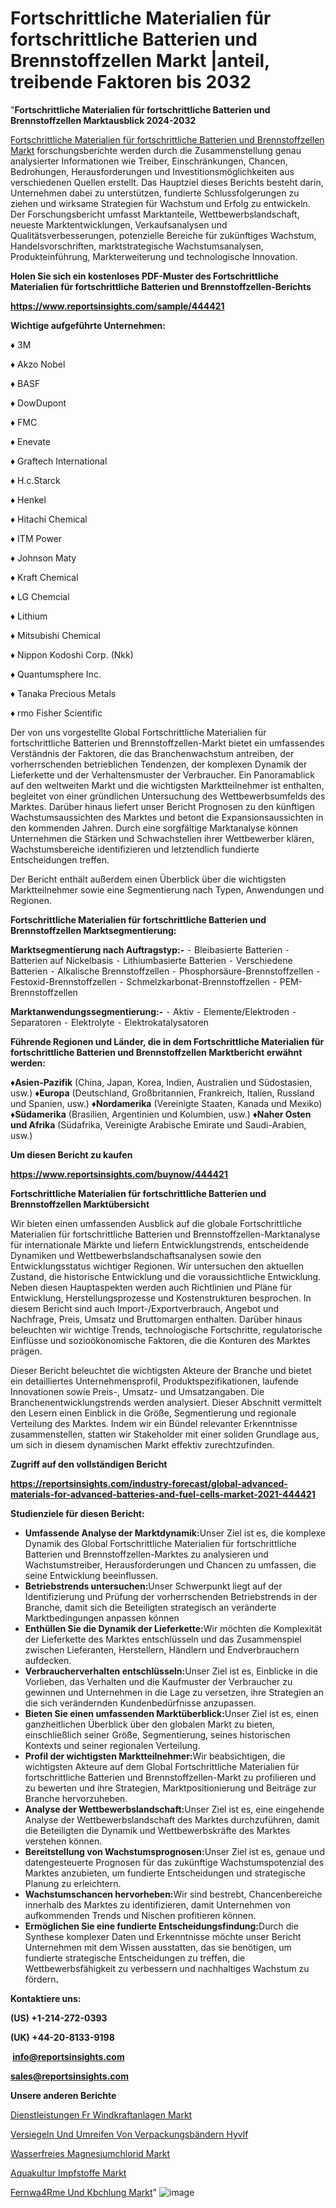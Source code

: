 # Fortschrittliche Materialien für fortschrittliche Batterien und Brennstoffzellen Markt |anteil, treibende Faktoren bis 2032

"<strong><b>Fortschrittliche Materialien für fortschrittliche Batterien und Brennstoffzellen Marktausblick 2024-2032</b></strong>

<a href=https://www.reportsinsights.com/sample/444421>Fortschrittliche Materialien für fortschrittliche Batterien und Brennstoffzellen Markt</a> forschungsberichte werden durch die Zusammenstellung genau analysierter Informationen wie Treiber, Einschränkungen, Chancen, Bedrohungen, Herausforderungen und Investitionsmöglichkeiten aus verschiedenen Quellen erstellt. Das Hauptziel dieses Berichts besteht darin, Unternehmen dabei zu unterstützen, fundierte Schlussfolgerungen zu ziehen und wirksame Strategien für Wachstum und Erfolg zu entwickeln. Der Forschungsbericht umfasst Marktanteile, Wettbewerbslandschaft, neueste Marktentwicklungen, Verkaufsanalysen und Qualitätsverbesserungen, potenzielle Bereiche für zukünftiges Wachstum, Handelsvorschriften, marktstrategische Wachstumsanalysen, Produkteinführung, Markterweiterung und technologische Innovation.

<strong><b>Holen Sie sich ein kostenloses PDF-Muster des Fortschrittliche Materialien für fortschrittliche Batterien und Brennstoffzellen-Berichts</b></strong>

<a href=https://www.reportsinsights.com/sample/444421><strong><u>https://www.reportsinsights.com/sample/444421</u></strong></a>

<strong>Wichtige aufgeführte Unternehmen:</strong>

♦ 3M

♦ Akzo Nobel

♦ BASF

♦ DowDupont

♦ FMC

♦ Enevate

♦ Graftech International

♦ H.c.Starck

♦ Henkel

♦ Hitachi Chemical

♦ ITM Power

♦ Johnson Maty

♦ Kraft Chemical

♦ LG Chemcial

♦ Lithium

♦ Mitsubishi Chemical

♦ Nippon Kodoshi Corp. (Nkk)

♦ Quantumsphere Inc.

♦ Tanaka Precious Metals

♦ rmo Fisher Scientific

Der von uns vorgestellte Global Fortschrittliche Materialien für fortschrittliche Batterien und Brennstoffzellen-Markt bietet ein umfassendes Verständnis der Faktoren, die das Branchenwachstum antreiben, der vorherrschenden betrieblichen Tendenzen, der komplexen Dynamik der Lieferkette und der Verhaltensmuster der Verbraucher. Ein Panoramablick auf den weltweiten Markt und die wichtigsten Marktteilnehmer ist enthalten, begleitet von einer gründlichen Untersuchung des Wettbewerbsumfelds des Marktes. Darüber hinaus liefert unser Bericht Prognosen zu den künftigen Wachstumsaussichten des Marktes und betont die Expansionsaussichten in den kommenden Jahren. Durch eine sorgfältige Marktanalyse können Unternehmen die Stärken und Schwachstellen ihrer Wettbewerber klären, Wachstumsbereiche identifizieren und letztendlich fundierte Entscheidungen treffen.

Der Bericht enthält außerdem einen Überblick über die wichtigsten Marktteilnehmer sowie eine Segmentierung nach Typen, Anwendungen und Regionen.

<strong>Fortschrittliche Materialien für fortschrittliche Batterien und Brennstoffzellen Marktsegmentierung:</strong>

<strong>Marktsegmentierung nach Auftragstyp:-</strong>
⁃ Bleibasierte Batterien
⁃ Batterien auf Nickelbasis
⁃ Lithiumbasierte Batterien
⁃ Verschiedene Batterien
⁃ Alkalische Brennstoffzellen
⁃ Phosphorsäure-Brennstoffzellen
⁃ Festoxid-Brennstoffzellen
⁃ Schmelzkarbonat-Brennstoffzellen
⁃ PEM-Brennstoffzellen

<strong>Marktanwendungssegmentierung:-</strong>
⁃ Aktiv
⁃ Elemente/Elektroden
⁃ Separatoren
⁃ Elektrolyte
⁃ Elektrokatalysatoren

<strong><b>Führende Regionen und Länder, die in dem Fortschrittliche Materialien für fortschrittliche Batterien und Brennstoffzellen Marktbericht erwähnt werden:</b></strong>

<strong><b>♦Asien-Pazifik</b></strong> (China, Japan, Korea, Indien, Australien und Südostasien, usw.)
<strong><b>♦Europa</b></strong> (Deutschland, Großbritannien, Frankreich, Italien, Russland und Spanien, usw.)
♦<strong><b>Nordamerika</b></strong> (Vereinigte Staaten, Kanada und Mexiko)
<strong><b>♦Südamerika</b></strong> (Brasilien, Argentinien und Kolumbien, usw.)
<strong><b>♦Naher Osten und Afrika</b></strong> (Südafrika, Vereinigte Arabische Emirate und Saudi-Arabien, usw.)

<strong>Um diesen Bericht zu kaufen</strong>

<a href=https://www.reportsinsights.com/buynow/444421><strong><u>https://www.reportsinsights.com/buynow/444421</u></strong></a>

<strong>Fortschrittliche Materialien für fortschrittliche Batterien und Brennstoffzellen Marktübersicht</strong>

Wir bieten einen umfassenden Ausblick auf die globale Fortschrittliche Materialien für fortschrittliche Batterien und Brennstoffzellen-Marktanalyse für internationale Märkte und liefern Entwicklungstrends, entscheidende Dynamiken und Wettbewerbslandschaftsanalysen sowie den Entwicklungsstatus wichtiger Regionen. Wir untersuchen den aktuellen Zustand, die historische Entwicklung und die voraussichtliche Entwicklung. Neben diesen Hauptaspekten werden auch Richtlinien und Pläne für Entwicklung, Herstellungsprozesse und Kostenstrukturen besprochen. In diesem Bericht sind auch Import-/Exportverbrauch, Angebot und Nachfrage, Preis, Umsatz und Bruttomargen enthalten. Darüber hinaus beleuchten wir wichtige Trends, technologische Fortschritte, regulatorische Einflüsse und sozioökonomische Faktoren, die die Konturen des Marktes prägen.

Dieser Bericht beleuchtet die wichtigsten Akteure der Branche und bietet ein detailliertes Unternehmensprofil, Produktspezifikationen, laufende Innovationen sowie Preis-, Umsatz- und Umsatzangaben. Die Branchenentwicklungstrends werden analysiert. Dieser Abschnitt vermittelt den Lesern einen Einblick in die Größe, Segmentierung und regionale Verteilung des Marktes. Indem wir ein Bündel relevanter Erkenntnisse zusammenstellen, statten wir Stakeholder mit einer soliden Grundlage aus, um sich in diesem dynamischen Markt effektiv zurechtzufinden.

<strong>Zugriff auf den vollständigen Bericht</strong>

<a href=https://reportsinsights.com/industry-forecast/global-advanced-materials-for-advanced-batteries-and-fuel-cells-market-2021-444421><strong>https://reportsinsights.com/industry-forecast/global-advanced-materials-for-advanced-batteries-and-fuel-cells-market-2021-444421</strong></a>

<strong>Studienziele für diesen Bericht:</strong>
<ul>
  <li><strong>Umfassende Analyse der Marktdynamik:</strong>Unser Ziel ist es, die komplexe Dynamik des Global Fortschrittliche Materialien für fortschrittliche Batterien und Brennstoffzellen-Marktes zu analysieren und Wachstumstreiber, Herausforderungen und Chancen zu umfassen, die seine Entwicklung beeinflussen.</li>
  <li><strong>Betriebstrends untersuchen:</strong>Unser Schwerpunkt liegt auf der Identifizierung und Prüfung der vorherrschenden Betriebstrends in der Branche, damit sich die Beteiligten strategisch an veränderte Marktbedingungen anpassen können</li>
  <li><strong>Enthüllen Sie die Dynamik der Lieferkette:</strong>Wir möchten die Komplexität der Lieferkette des Marktes entschlüsseln und das Zusammenspiel zwischen Lieferanten, Herstellern, Händlern und Endverbrauchern aufdecken.</li>
  <li><strong>Verbraucherverhalten entschlüsseln:</strong>Unser Ziel ist es, Einblicke in die Vorlieben, das Verhalten und die Kaufmuster der Verbraucher zu gewinnen und Unternehmen in die Lage zu versetzen, ihre Strategien an die sich verändernden Kundenbedürfnisse anzupassen.</li>
  <li><strong>Bieten Sie einen umfassenden Marktüberblick:</strong>Unser Ziel ist es, einen ganzheitlichen Überblick über den globalen Markt zu bieten, einschließlich seiner Größe, Segmentierung, seines historischen Kontexts und seiner regionalen Verteilung.</li>
  <li><strong>Profil der wichtigsten Marktteilnehmer:</strong>Wir beabsichtigen, die wichtigsten Akteure auf dem Global Fortschrittliche Materialien für fortschrittliche Batterien und Brennstoffzellen-Markt zu profilieren und zu bewerten und ihre Strategien, Marktpositionierung und Beiträge zur Branche hervorzuheben.</li>
  <li><strong>Analyse der Wettbewerbslandschaft:</strong>Unser Ziel ist es, eine eingehende Analyse der Wettbewerbslandschaft des Marktes durchzuführen, damit die Beteiligten die Dynamik und Wettbewerbskräfte des Marktes verstehen können.</li>
  <li><strong>Bereitstellung von Wachstumsprognosen:</strong>Unser Ziel ist es, genaue und datengesteuerte Prognosen für das zukünftige Wachstumspotenzial des Marktes anzubieten, um fundierte Entscheidungen und strategische Planung zu erleichtern.</li>
  <li><strong>Wachstumschancen hervorheben:</strong>Wir sind bestrebt, Chancenbereiche innerhalb des Marktes zu identifizieren, damit Unternehmen von aufkommenden Trends und Nischen profitieren können.</li>
  <li><strong>Ermöglichen Sie eine fundierte Entscheidungsfindung:</strong>Durch die Synthese komplexer Daten und Erkenntnisse möchte unser Bericht Unternehmen mit dem Wissen ausstatten, das sie benötigen, um fundierte strategische Entscheidungen zu treffen, die Wettbewerbsfähigkeit zu verbessern und nachhaltiges Wachstum zu fördern<strong>.</strong></li>
</ul>
<strong>Kontaktiere uns:</strong>

<strong>(US) +1-214-272-0393</strong>

<strong>(UK) +44-20-8133-9198</strong>

<strong> </strong><a href=info@reportsinsights.com><strong><u>info@reportsinsights.com</u></strong></a>

<a href=sales@reportsinsights.com><strong><u>sales@reportsinsights.com</u></strong></a>

<strong>Unsere anderen Berichte</strong>

<a href=https://de.linkedin.com/pulse/dienstleistungen-f%C3%BCr-windkraftanlagen-markt-%C3%BCberblick-idyqf/>Dienstleistungen Fr Windkraftanlagen Markt</a>

<a href=https://de.linkedin.com/pulse/versiegeln-und-umreifen-von-verpackungsbändern-hyvlf/>Versiegeln Und Umreifen Von Verpackungsbändern Hyvlf</a>

<a href=https://de.linkedin.com/pulse/wasserfreies-magnesiumchlorid-markt-booming-regionaly>Wasserfreies Magnesiumchlorid Markt</a>

<a href=https://de.linkedin.com/pulse/aquakultur-impfstoffe-markt-2024-forschungsumfang/>Aquakultur Impfstoffe Markt</a>

<a href=https://de.linkedin.com/pulse/fernw%C3%A4rme-und-k%C3%BChlung-markt-trends-ygl0c/>Fernwa4Rme Und Kbchlung Markt</a>"
![image](https://github.com/Jaayaachit/RItrends/assets/158452289/3690e354-2ec5-4398-a2d7-2b9707651772)
